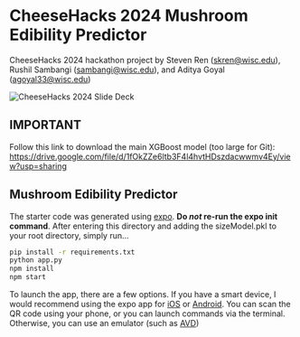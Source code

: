 # CheeseHacks 2024 Mushroom Edibility Predictor

CheeseHacks 2024 hackathon project by Steven Ren (skren@wisc.edu), Rushil Sambangi (sambangi@wisc.edu), and Aditya Goyal (agoyal33@wisc.edu)

![CheeseHacks 2024 Slide Deck](https://github.com/user-attachments/assets/b8c6b5d9-b266-4709-bc1d-517dd80d749e)

## IMPORTANT
Follow this link to download the main XGBoost model (too large for Git): https://drive.google.com/file/d/1fOkZZe6ltb3F4l4hvtHDszdacwwmv4Ey/view?usp=sharing

## Mushroom Edibility Predictor

The starter code was generated using [expo](https://expo.dev/). **Do *not* re-run the expo init command**. After entering this directory and adding the sizeModel.pkl to your root directory, simply run...

```bash
pip install -r requirements.txt
python app.py
npm install
npm start
```

To launch the app, there are a few options. If you have a smart device, I would recommend using the expo app for [iOS](https://apps.apple.com/us/app/expo-go/id982107779) or [Android](https://play.google.com/store/apps/details?id=host.exp.exponent&hl=en_US&gl=US). You can scan the QR code using your phone, or you can launch commands via the terminal. Otherwise, you can use an emulator (such as [AVD](https://developer.android.com/studio/run/emulator))
